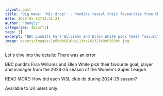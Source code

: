 ```yaml
---
layout: post
title: "Big News: 'Mic drop!' - Pundits reveal their favourites from the WSL season"
date: 2025-05-12T12:51:21
author: "badely"
categories: [Sports]
tags: []
excerpt: "BBC pundits Fara Williams and Ellen White pick their favourite goal, player and manager from the 2024-25 season of the Women's Super League."
image: assets/images/1a5bdb6616da113ce1423234896369bc.jpg
---
```


Let's dive into the details: There was an error

BBC pundits Fara Williams and Ellen White pick their favourite goal, player and manager from the 2024-25 season of the Women's Super League.

READ MORE: How did each WSL club do during 2024-25 season?

Available to UK users only.

